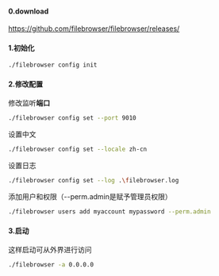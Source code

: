 #### 0.download

https://github.com/filebrowser/filebrowser/releases/



#### 1.初始化

```bash
./filebrowser config init
```

#### 2.修改配置

修改监听**端口**

```bash
./filebrowser config set --port 9010
```

设置中文

```bash
./filebrowser config set --locale zh-cn
```

设置日志

```bash
./filebrowser config set --log .\filebrowser.log
```

添加用户和权限（--perm.admin是赋予管理员权限）

```bash
./filebrowser users add myaccount mypassword --perm.admin
```



#### 3.启动

这样启动可从外界进行访问

```bash
./filebrowser -a 0.0.0.0
```

